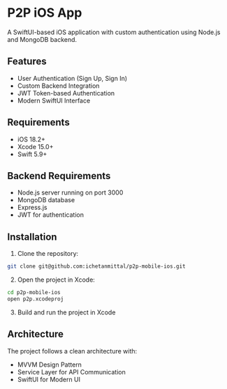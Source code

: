 # P2P iOS App

A SwiftUI-based iOS application with custom authentication using Node.js and MongoDB backend.

## Features

- User Authentication (Sign Up, Sign In)
- Custom Backend Integration
- JWT Token-based Authentication
- Modern SwiftUI Interface

## Requirements

- iOS 18.2+
- Xcode 15.0+
- Swift 5.9+

## Backend Requirements

- Node.js server running on port 3000
- MongoDB database
- Express.js
- JWT for authentication

## Installation

1. Clone the repository:
```bash
git clone git@github.com:ichetanmittal/p2p-mobile-ios.git
```

2. Open the project in Xcode:
```bash
cd p2p-mobile-ios
open p2p.xcodeproj
```

3. Build and run the project in Xcode

## Architecture

The project follows a clean architecture with:
- MVVM Design Pattern
- Service Layer for API Communication
- SwiftUI for Modern UI
